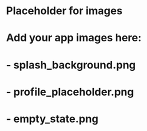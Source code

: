 # Placeholder for images
# Add your app images here:
# - splash_background.png
# - profile_placeholder.png
# - empty_state.png